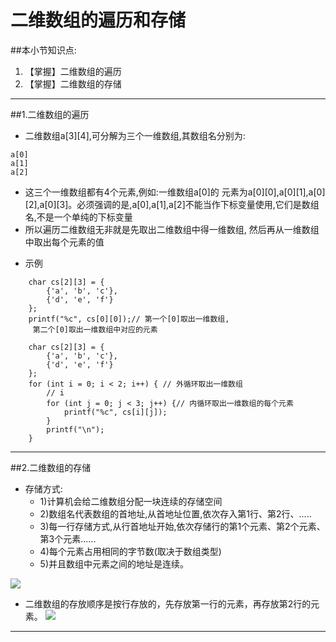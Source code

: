 # 二维数组的遍历和存储
##本小节知识点:
1. 【掌握】二维数组的遍历
2. 【掌握】二维数组的存储

---


##1.二维数组的遍历
- 二维数组a[3][4],可分解为三个一维数组,其数组名分别为:

```
a[0]
a[1]
a[2]

```

  *  这三个一维数组都有4个元素,例如:一维数组a[0]的 元素为a[0][0],a[0][1],a[0][2],a[0][3]。必须强调的是,a[0],a[1],a[2]不能当作下标变量使用,它们是数组名,不是一个单纯的下标变量
  * 所以遍历二维数组无非就是先取出二维数组中得一维数组, 然后再从一维数组中取出每个元素的值
    

- 示例

```
    char cs[2][3] = {
        {'a', 'b', 'c'},
        {'d', 'e', 'f'}
    };
    printf("%c", cs[0][0]);// 第一个[0]取出一维数组,
     第二个[0]取出一维数组中对应的元素
```
```
    char cs[2][3] = {
        {'a', 'b', 'c'},
        {'d', 'e', 'f'}
    };
    for (int i = 0; i < 2; i++) { // 外循环取出一维数组
        // i
        for (int j = 0; j < 3; j++) {// 内循环取出一维数组的每个元素
            printf("%c", cs[i][j]);
        }
        printf("\n");
    }
```
---

##2.二维数组的存储
- 存储方式:
    + 1)计算机会给二维数组分配一块连续的存储空间
    + 2)数组名代表数组的首地址,从首地址位置,依次存入第1行、第2行、.....
    + 3)每一行存储方式,从行首地址开始,依次存储行的第1个元素、第2个元素、第3个元素......
    + 4)每个元素占用相同的字节数(取决于数组类型)
    + 5)并且数组中元素之间的地址是连续。

![](http://7xj0kx.com1.z0.glb.clouddn.com/ewszcc2.png)


- 二维数组的存放顺序是按行存放的，先存放第一行的元素，再存放第2行的元素。
![](http://7xj0kx.com1.z0.glb.clouddn.com/ewszcc.png)

---

